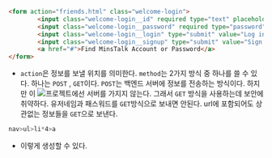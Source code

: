 ```html
<form action="friends.html" class="welcome-login">
		<input class="welcome-login__id" required type="text" placeholder="Email or phone number"/>
		<input class="welcome-login__password" required type="password" placeholder="Password"/>
		<input class="welcome-login__login" type="submit" value="Log in">
		<input class="welcome-login__signup" type="submit" value="Sign up">
		<a href="#">Find MinsTalk Account or Password</a>
</form>
```

* `action`은 정보를 보낼 위치를 의미한다. `method`는 2가지 방식 중 하나를 쓸 수 있다. 하나는 `POST` , `GET`이다. `POST`는 백엔드 서버에 정보를 전송하는 방식이다. 하지만 이 ![프로젝트]()에선 서버를 가지지 않는다. 그래서 `GET` 방식을 사용하는데 보안에 취약하다. 유저네임과 패스워드를 `GET`방식으로 보내면 안된다. url에 포함되어도 상관없는 정보들을 `GET`으로 보낸다. 

```css
nav>ul>li*4>a
```
* 이렇게 생성할 수 있다.

